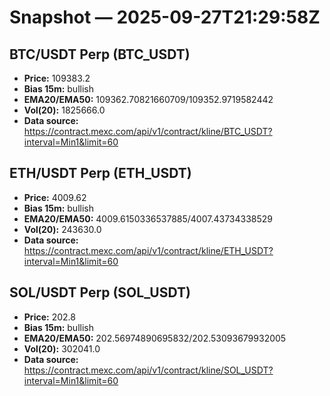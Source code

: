 # Snapshot — 2025-09-27T21:29:58Z

## BTC/USDT Perp (BTC_USDT)
- **Price:** 109383.2
- **Bias 15m:** bullish
- **EMA20/EMA50:** 109362.70821660709/109352.9719582442
- **Vol(20):** 1825666.0
- **Data source:** https://contract.mexc.com/api/v1/contract/kline/BTC_USDT?interval=Min1&limit=60

## ETH/USDT Perp (ETH_USDT)
- **Price:** 4009.62
- **Bias 15m:** bullish
- **EMA20/EMA50:** 4009.6150336537885/4007.43734338529
- **Vol(20):** 243630.0
- **Data source:** https://contract.mexc.com/api/v1/contract/kline/ETH_USDT?interval=Min1&limit=60

## SOL/USDT Perp (SOL_USDT)
- **Price:** 202.8
- **Bias 15m:** bullish
- **EMA20/EMA50:** 202.56974890695832/202.53093679932005
- **Vol(20):** 302041.0
- **Data source:** https://contract.mexc.com/api/v1/contract/kline/SOL_USDT?interval=Min1&limit=60
